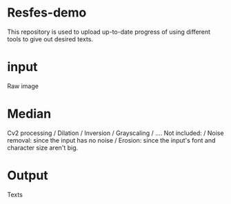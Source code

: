 # Resfes-demo
This repository is used to upload up-to-date progress of using different tools to give out desired texts.

# input
Raw image
# Median 
Cv2 processing
    / Dilation
    / Inversion
    / Grayscaling
    / ....
Not included: 
    / Noise removal: since the input has no noise
    / Erosion: since the input's font and character size aren't big.
# Output
Texts
